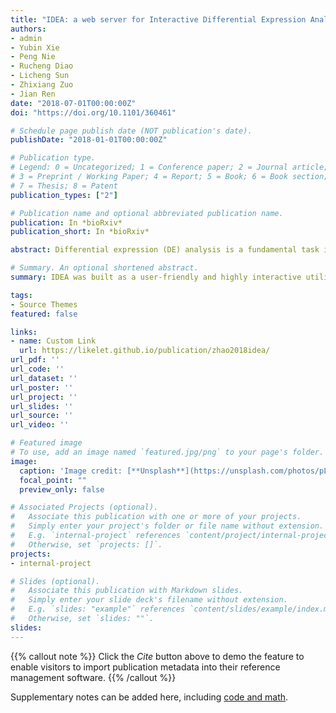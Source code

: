 ```yaml
---
title: "IDEA: a web server for Interactive Differential Expression Analysis with R Packages"
authors:
- admin
- Yubin Xie
- Peng Nie
- Rucheng Diao
- Licheng Sun
- Zhixiang Zuo
- Jian Ren
date: "2018-07-01T00:00:00Z"
doi: "https://doi.org/10.1101/360461"

# Schedule page publish date (NOT publication's date).
publishDate: "2018-01-01T00:00:00Z"

# Publication type.
# Legend: 0 = Uncategorized; 1 = Conference paper; 2 = Journal article;
# 3 = Preprint / Working Paper; 4 = Report; 5 = Book; 6 = Book section;
# 7 = Thesis; 8 = Patent
publication_types: ["2"]

# Publication name and optional abbreviated publication name.
publication: In *bioRxiv*
publication_short: In *bioRxiv*

abstract: Differential expression (DE) analysis is a fundamental task in the downstream analysis of the next-generation sequencing (NGS) data. Up to now, a number of R packages have been developed for detecting differentially expressed genes. Although R language has an interaction-oriented programming design, for many biology researchers, a lack of basic programming skills has greatly hindered the application of these R packages. To address this issue, we developed the Interactive Differential Expression Analyzer (IDEA), a Shiny-based web application integrating the differential expression analysis related R packages into a graphical user interface (GUI), allowing users to run the analysis without writing any new code. A wide variety of charts and tables are generated to facilitate the interpretation of the results. In addition, IDEA also provides a combined analysis framework which helps to reconcile any discrepancy from different computational methods. As a public data analysis server, IDAE is implemented in HTML, CSS and JavaScript, and is freely available at http://idea.renlab.org.

# Summary. An optional shortened abstract.
summary: IDEA was built as a user-friendly and highly interactive utility using the Shiny (RStudio Inc. 2014) package in R. Currently, five relevant R packages are integrated into IDEA. IDEA is capable of visualizing the results with plenty of charts and tables, as well as providing great ease of interaction during the course of the analysis.

tags:
- Source Themes
featured: false

links:
- name: Custom Link
  url: https://likelet.github.io/publication/zhao2018idea/
url_pdf: ''
url_code: ''
url_dataset: ''
url_poster: ''
url_project: ''
url_slides: ''
url_source: ''
url_video: ''

# Featured image
# To use, add an image named `featured.jpg/png` to your page's folder. 
image:
  caption: 'Image credit: [**Unsplash**](https://unsplash.com/photos/pLCdAaMFLTE)'
  focal_point: ""
  preview_only: false

# Associated Projects (optional).
#   Associate this publication with one or more of your projects.
#   Simply enter your project's folder or file name without extension.
#   E.g. `internal-project` references `content/project/internal-project/index.md`.
#   Otherwise, set `projects: []`.
projects:
- internal-project

# Slides (optional).
#   Associate this publication with Markdown slides.
#   Simply enter your slide deck's filename without extension.
#   E.g. `slides: "example"` references `content/slides/example/index.md`.
#   Otherwise, set `slides: ""`.
slides:
---
```


{{% callout note %}}
Click the *Cite* button above to demo the feature to enable visitors to import publication metadata into their reference management software.
{{% /callout %}}

Supplementary notes can be added here, including [code and math](https://sourcethemes.com/academic/docs/writing-markdown-latex/).
